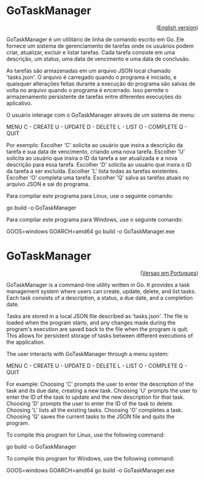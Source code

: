 # GoTaskManager

<div id="portuguese"></div>

<p align="right">(<a href="#english">English version</a>)</p>

GoTaskManager é um utilitário de linha de comando escrito em Go.
Ele fornece um sistema de gerenciamento de tarefas onde os usuários podem criar, atualizar, excluir e listar tarefas.
Cada tarefa consiste em uma descrição, um status, uma data de vencimento e uma data de conclusão.

As tarefas são armazenadas em um arquivo JSON local chamado 'tasks.json'. O arquivo é carregado quando o programa é iniciado,
e quaisquer alterações feitas durante a execução do programa são salvas de volta no arquivo quando o programa é encerrado.
Isso permite o armazenamento persistente de tarefas entre diferentes execuções do aplicativo.

O usuário interage com o GoTaskManager através de um sistema de menu:

MENU
C - CREATE
U - UPDATE
D - DELETE
L - LIST
O - COMPLETE
Q - QUIT


Por exemplo:
Escolher 'C' solicita ao usuário que insira a descrição da tarefa e sua data de vencimento, criando uma nova tarefa.
Escolher 'U' solicita ao usuário que insira o ID da tarefa a ser atualizada e a nova descrição para essa tarefa.
Escolher 'D' solicita ao usuário que insira o ID da tarefa a ser excluída.
Escolher 'L' lista todas as tarefas existentes.
Escolher 'O' completa uma tarefa.
Escolher 'Q' salva as tarefas atuais no arquivo JSON e sai do programa.

Para compilar este programa para Linux, use o seguinte comando:

go build -o GoTaskManager

Para compilar este programa para Windows, use o seguinte comando:

GOOS=windows GOARCH=amd64 go build -o GoTaskManager.exe


<div id="english"></div>

# GoTaskManager

<p align="right">(<a href="#portuguese">Versao em Portugues</a>)</p>

GoTaskManager is a command-line utility written in Go.
It provides a task management system where users can create, update, delete, and list tasks.
Each task consists of a description, a status, a due date, and a completion date.

Tasks are stored in a local JSON file described as 'tasks.json'. The file is loaded when the program starts,
and any changes made during the program's execution are saved back to the file when the program is quit.
This allows for persistent storage of tasks between different executions of the application.

The user interacts with GoTaskManager through a menu system:

MENU
C - CREATE
U - UPDATE
D - DELETE
L - LIST
O - COMPLETE
Q - QUIT


For example:
Choosing 'C' prompts the user to enter the description of the task and its due date, creating a new task.
Choosing 'U' prompts the user to enter the ID of the task to update and the new description for that task.
Choosing 'D' prompts the user to enter the ID of the task to delete.
Choosing 'L' lists all the existing tasks.
Choosing 'O' completes a task.
Choosing 'Q' saves the current tasks to the JSON file and quits the program.

To compile this program for Linux, use the following command:

go build -o GoTaskManager

To compile this program for Windows, use the following command:

GOOS=windows GOARCH=amd64 go build -o GoTaskManager.exe
